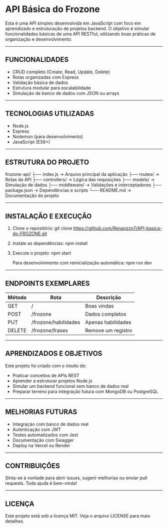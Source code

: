 API Básica do Frozone
======================

Esta é uma API simples desenvolvida em JavaScript com foco em aprendizado e estruturação de projetos backend. O objetivo é simular funcionalidades básicas de uma API RESTful, utilizando boas práticas de organização e desenvolvimento.

------------------------------------------------------------

FUNCIONALIDADES
---------------
- CRUD completo (Create, Read, Update, Delete)
- Rotas organizadas com Express
- Validação básica de dados
- Estrutura modular para escalabilidade
- Simulação de banco de dados com JSON ou arrays

------------------------------------------------------------

TECNOLOGIAS UTILIZADAS
-----------------------
- Node.js
- Express
- Nodemon (para desenvolvimento)
- JavaScript (ES6+)

------------------------------------------------------------

ESTRUTURA DO PROJETO
---------------------
frozone-api/
├── index.js              -> Arquivo principal da aplicação
├── routes/               -> Rotas da API
├── controllers/          -> Lógica das requisições
├── models/               -> Simulação de dados
├── middleware/           -> Validações e interceptadores
├── package.json          -> Dependências e scripts
└── README.md             -> Documentação do projeto

------------------------------------------------------------

INSTALAÇÃO E EXECUÇÃO
----------------------
1. Clone o repositório:
   git clone https://github.com/Renanzzn7/API-basica-do-FROZONE.git

2. Instale as dependências:
   npm install

3. Execute o projeto:
   npm start

   Para desenvolvimento com reinicialização automática:
   npm run dev

------------------------------------------------------------

ENDPOINTS EXEMPLARES
---------------------
Método | Rota                   | Descrição
-------|------------------------|----------------------------
GET    | /                      | Boas vindas
POST   | /frozone               | Dados completos
PUT    | /frozone/habilidades   | Apenas habilidades
DELETE | /frozone/frases        | Remove um registro

------------------------------------------------------------

APRENDIZADOS E OBJETIVOS
-------------------------
Este projeto foi criado com o intuito de:

- Praticar conceitos de APIs REST
- Aprender a estruturar projetos Node.js
- Simular um backend funcional sem banco de dados real
- Preparar terreno para integração futura com MongoDB ou PostgreSQL

------------------------------------------------------------

MELHORIAS FUTURAS
------------------
- Integração com banco de dados real
- Autenticação com JWT
- Testes automatizados com Jest
- Documentação com Swagger
- Deploy na Vercel ou Render

------------------------------------------------------------

CONTRIBUIÇÕES
--------------
Sinta-se à vontade para abrir issues, sugerir melhorias ou enviar pull requests. Toda ajuda é bem-vinda!

------------------------------------------------------------

LICENÇA
--------
Este projeto está sob a licença MIT. Veja o arquivo LICENSE para mais detalhes.


